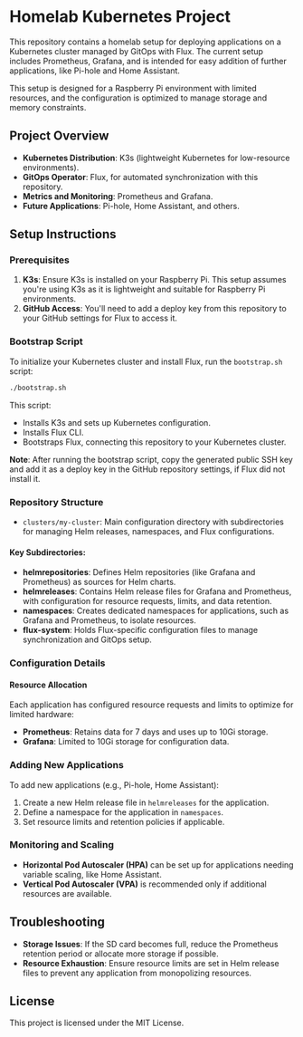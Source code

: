
# Homelab Kubernetes Project

This repository contains a homelab setup for deploying applications on a Kubernetes cluster managed by GitOps with Flux.
The current setup includes Prometheus, Grafana, and is intended for easy addition of further applications, like Pi-hole and Home Assistant.

This setup is designed for a Raspberry Pi environment with limited resources, and the configuration is optimized to manage storage and memory constraints.

## Project Overview

- **Kubernetes Distribution**: K3s (lightweight Kubernetes for low-resource environments).
- **GitOps Operator**: Flux, for automated synchronization with this repository.
- **Metrics and Monitoring**: Prometheus and Grafana.
- **Future Applications**: Pi-hole, Home Assistant, and others.

## Setup Instructions

### Prerequisites

1. **K3s**: Ensure K3s is installed on your Raspberry Pi. This setup assumes you're using K3s as it is lightweight and suitable for Raspberry Pi environments.
2. **GitHub Access**: You'll need to add a deploy key from this repository to your GitHub settings for Flux to access it.

### Bootstrap Script

To initialize your Kubernetes cluster and install Flux, run the `bootstrap.sh` script:

```bash
./bootstrap.sh
```

This script:
- Installs K3s and sets up Kubernetes configuration.
- Installs Flux CLI.
- Bootstraps Flux, connecting this repository to your Kubernetes cluster.

**Note**: After running the bootstrap script, copy the generated public SSH key and add it as a deploy key in the GitHub repository settings, if Flux did not install it.

### Repository Structure

- `clusters/my-cluster`: Main configuration directory with subdirectories for managing Helm releases, namespaces, and Flux configurations.

#### Key Subdirectories:

- **helmrepositories**: Defines Helm repositories (like Grafana and Prometheus) as sources for Helm charts.
- **helmreleases**: Contains Helm release files for Grafana and Prometheus, with configuration for resource requests, limits, and data retention.
- **namespaces**: Creates dedicated namespaces for applications, such as Grafana and Prometheus, to isolate resources.
- **flux-system**: Holds Flux-specific configuration files to manage synchronization and GitOps setup.

### Configuration Details

#### Resource Allocation

Each application has configured resource requests and limits to optimize for limited hardware:
- **Prometheus**: Retains data for 7 days and uses up to 10Gi storage.
- **Grafana**: Limited to 10Gi storage for configuration data.

### Adding New Applications

To add new applications (e.g., Pi-hole, Home Assistant):
1. Create a new Helm release file in `helmreleases` for the application.
2. Define a namespace for the application in `namespaces`.
3. Set resource limits and retention policies if applicable.

### Monitoring and Scaling

- **Horizontal Pod Autoscaler (HPA)** can be set up for applications needing variable scaling, like Home Assistant.
- **Vertical Pod Autoscaler (VPA)** is recommended only if additional resources are available.

## Troubleshooting

- **Storage Issues**: If the SD card becomes full, reduce the Prometheus retention period or allocate more storage if possible.
- **Resource Exhaustion**: Ensure resource limits are set in Helm release files to prevent any application from monopolizing resources.

## License

This project is licensed under the MIT License.